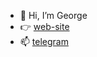 - 👋 Hi, I’m George
- 👉 [web-site](https://georgy-apraksin.space/)
- 📫 [telegram](https://t.me/georgy_apraksin)

<!---
dreamvibe1993/dreamvibe1993 is a ✨ special ✨ repository because its `README.md` (this file) appears on your GitHub profile.
You can click the Preview link to take a look at your changes.
--->
